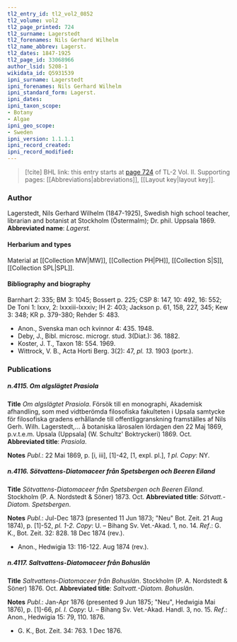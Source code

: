 ```yaml
---
tl2_entry_id: tl2_vol2_0852
tl2_volume: vol2
tl2_page_printed: 724
tl2_surname: Lagerstedt
tl2_forenames: Nils Gerhard Wilhelm
tl2_name_abbrev: Lagerst.
tl2_dates: 1847-1925
tl2_page_id: 33068966
author_lsid: 5208-1
wikidata_id: Q5931539
ipni_surname: Lagerstedt
ipni_forenames: Nils Gerhard Wilhelm
ipni_standard_form: Lagerst.
ipni_dates: 
ipni_taxon_scope: 
- Botany
- Algae
ipni_geo_scope: 
- Sweden
ipni_version: 1.1.1.1
ipni_record_created: 
ipni_record_modified:
---
```



> [!cite] BHL link: this entry starts at [page 724](https://www.biodiversitylibrary.org/page/33068966) of TL-2 Vol. II.
> Supporting pages: [[Abbreviations|abbreviations]], [[Layout key|layout key]].

### Author

Lagerstedt, Nils Gerhard Wilhelm (1847-1925), Swedish high school teacher, librarian and botanist at Stockholm (Östermalm); Dr. phil. Uppsala 1869. 
**Abbreviated name**: *Lagerst.*

#### Herbarium and types

Material at [[Collection MW|MW]], [[Collection PH|PH]], [[Collection S|S]], [[Collection SPL|SPL]].

#### Bibliography and biography

Barnhart 2: 335; BM 3: 1045; Bossert p. 225; CSP 8: 147, 10: 492, 16: 552; De Toni 1: lxxv, 2: lxxxiii-lxxxiv; IH 2: 403; Jackson p. 61, 158, 227, 345; Kew 3: 348; KR p. 379-380; Rehder 5: 483.
- Anon., Svenska man och kvinnor 4: 435. 1948.
- Deby, J., Bibl. microsc. microgr. stud. 3(Diat.): 36. 1882.
- Koster, J. T., Taxon 18: 554. 1969.
- Wittrock, V. B., Acta Horti Berg. 3(2): 47, *pl. 13.* 1903 (portr.).

### Publications

##### n.4115. Om algslägtet Prasiola

**Title**
*Om algslägtet Prasiola*. Försök till en monographi, Akademisk afhandling, som med vidtberömda filosofiska fakulteten i Upsala samtycke för filosofiska gradens erhållande till offentliggranskning framställes af Nils Gerh. Wilh. Lagerstedt,... å botaniska lärosalen lördagen den 22 Maj 1869, p.v.t.e.m. Upsala (Uppsala\] (W. Schultz' Boktryckeri) 1869. Oct.
**Abbreviated title**: *Prasiola*.

**Notes**
*Publ*.: 22 Mai 1869, p. \[i, iii\], \[1\]-42, \[1, expl. pl.\], *1 pl. Copy*: NY.

##### n.4116. Sötvattens-Diatomaceer från Spetsbergen och Beeren Eiland

**Title**
*Sötvattens-Diatomaceer från Spetsbergen och Beeren Eiland*. Stockholm (P. A. Nordstedt & Söner) 1873. Oct.
**Abbreviated title**: *Sötvatt.-Diatom. Spetsbergen*.

**Notes**
*Publ*.: Jul-Dec 1873 (presented 11 Jun 1873; "Neu" Bot. Zeit. 21 Aug 1874), p. \[1\]-52, *pl. 1-2.*
*Copy*: U. – Bihang Sv. Vet.-Akad. 1, no. 14.
*Ref*.: G. K., Bot. Zeit. 32: 828. 18 Dec 1874 (rev.).
- Anon., Hedwigia 13: 116-122. Aug 1874 (rev.).

##### n.4117. Saltvattens-Diatomaceer från Bohuslän

**Title**
*Saltvattens-Diatomaceer från Bohuslän*. Stockholm (P. A. Nordstedt & Söner) 1876. Oct.
**Abbreviated title**: *Saltvatt.-Diatom. Bohuslän*.

**Notes**
*Publ*.: Jan-Apr 1876 (presented 9 Jun 1875; "Neu", Hedwigia Mai 1876), p. \[1\]-66, *pl. I.*
*Copy*: U. – Bihang Sv. Vet.-Akad. Handl. 3, no. 15.
*Ref*.: Anon., Hedwigia 15: 79, 110. 1876.
- G. K., Bot. Zeit. 34: 763. 1 Dec 1876.


